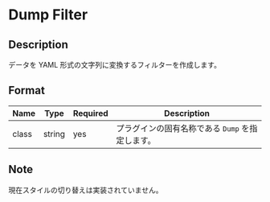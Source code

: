 # Dump Filter

## Description

データを YAML 形式の文字列に変換するフィルターを作成します。

## Format

| Name  | Type   | Required | Description                                      |
| ----- | ------ | -------- | ------------------------------------------------ |
| class | string | yes      | プラグインの固有名称である `Dump` を指定します。 |

## Note

現在スタイルの切り替えは実装されていません。

